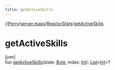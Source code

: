 ```yaml
---
title: getActiveSkills
---
```

//[Perry](../../../index.html)/[server.maps](../index.html)/[ReactorStats](index.html)/[getActiveSkills](get-active-skills.html)



# getActiveSkills



[jvm]\
fun [getActiveSkills](get-active-skills.html)(state: [Byte](https://kotlinlang.org/api/latest/jvm/stdlib/kotlin/-byte/index.html), index: [Int](https://kotlinlang.org/api/latest/jvm/stdlib/kotlin/-int/index.html)): [List](https://kotlinlang.org/api/latest/jvm/stdlib/kotlin.collections/-list/index.html)&lt;[Int](https://kotlinlang.org/api/latest/jvm/stdlib/kotlin/-int/index.html)&gt;?




